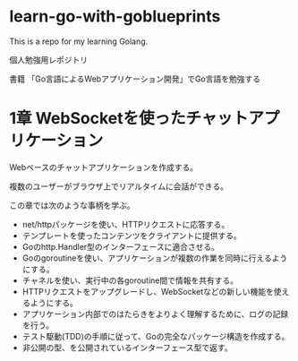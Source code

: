 # learn-go-with-goblueprints

This is a repo for my learning Golang. 

個人勉強用レポジトリ

書籍 「Go言語によるWebアプリケーション開発」でGo言語を勉強する


# 1章 WebSocketを使ったチャットアプリケーション

Webベースのチャットアプリケーションを作成する。

複数のユーザーがブラウザ上でリアルタイムに会話ができる。

この章では次のような事柄を学ぶ。

* net/httpパッケージを使い、HTTPリクエストに応答する。
* テンプレートを使ったコンテンツをクライアントに提供する。
* Goのhttp.Handler型のインターフェースに適合させる。
* Goのgoroutineを使い、アプリケーションが複数の作業を同時に行えるようにする。
* チャネルを使い、実行中の各goroutine間で情報を共有する。
* HTTPリクエストをアップグレードし、WebSocketなどの新しい機能を使えるようにする。
* アプリケーション内部でのはたらきをよりよく理解するために、ログの記録を行う。
* テスト駆動(TDD)の手順に従って、Goの完全なパッケージ構造を作成する。
* 非公開の型、を公開されているインターフェース型で返す。